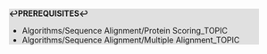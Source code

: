 <div style="margin:2em; background-color: #e0e0e0;">

<strong>↩PREREQUISITES↩</strong>

 * Algorithms/Sequence Alignment/Protein Scoring_TOPIC
 * Algorithms/Sequence Alignment/Multiple Alignment_TOPIC

</div>

